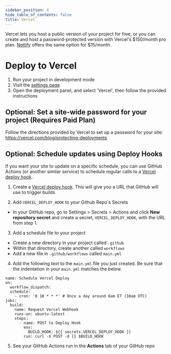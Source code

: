 ```yaml
---
sidebar_position: 4
hide_table_of_contents: false
title: Vercel
---
```


Vercel lets you host a public version of your project for free, or you can create and host a password-protected version with Vercel's $150/month pro plan. [Netlify](/deployment/netlify) offers the same option for $15/month. 

# Deploy to Vercel
1. Run your project in development mode 
1. Visit the [settings page](https://localhost:3000/settings)
1. Open the deployment panel, and select 'Vercel', then follow the provided instructions

## Optional: Set a site-wide password for your project (Requires Paid Plan) 
Follow the directions provided by Vercel to set up a password for your site:
https://vercel.com/blog/protecting-deployments

## Optional: Schedule updates using Deploy Hooks 
If you want your site to update on a specific schedule, you can use GitHub Actions (or another similar service) to schedule regular calls to a [Vercel deploy hook](https://vercel.com/docs/concepts/git/deploy-hooks). 

1. Create a [Vercel deploy hook](https://vercel.com/docs/concepts/git/deploy-hooks). 
This will give you a URL that GitHub will use to trigger builds

2. Add `VERCEL_DEPLOY_HOOK` to your Github Repo's Secrets 
*  In your GitHub repo, go to Settings > Secrets > Actions and click **New repository secret** and create a secret, `VERCEL_DEPLOY_HOOK`, with the URL from step 1. 
3. Add a schedule file to your project
* Create a new directory in your project called `.github`
* Within that directory, create another called `workflows`
* Add a new file in `.github/workflows` called `main.yml`
4. Add the following text to the `main.yml` file you just created. Be sure that the indentation in your `main.yml` matches the below. 

```
name: Schedule Vercel Deploy
on:
  workflow_dispatch:
  schedule:
    - cron: '0 10 * * *' # Once a day around 6am ET (10am UTC)
jobs:
  build:
    name: Request Vercel Webhook
    runs-on: ubuntu-latest
    steps:
      - name: POST to Deploy Hook
        env:
          BUILD_HOOK: ${{ secrets.VERCEL_DEPLOY_HOOK }}
        run: curl -X POST -d {} $BUILD_HOOK
```

5. See your GitHub Actions run in the **Actions** tab of your GitHub repo

